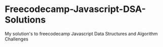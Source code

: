 # Freecodecamp-Javascript-DSA-Solutions
 My solution's to freecodecamp Javascript Data Structures and Algorithm Challenges
 
 
